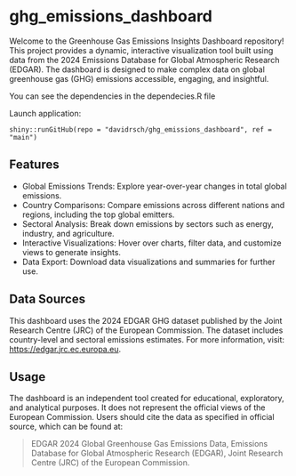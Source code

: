 # ghg_emissions_dashboard
Welcome to the Greenhouse Gas Emissions Insights Dashboard repository! This project provides a dynamic, interactive visualization tool built using data from the 2024 Emissions Database for Global Atmospheric Research (EDGAR). The dashboard is designed to make complex data on global greenhouse gas (GHG) emissions accessible, engaging, and insightful.

You can see the dependencies in the dependecies.R file

Launch application:

```{r}
shiny::runGitHub(repo = "davidrsch/ghg_emissions_dashboard", ref = "main")
```

<!--- or try it at connect.posit.cloud. --->

## Features
* Global Emissions Trends: Explore year-over-year changes in total global emissions.
* Country Comparisons: Compare emissions across different nations and regions, including the top global emitters.
* Sectoral Analysis: Break down emissions by sectors such as energy, industry, and agriculture.
* Interactive Visualizations: Hover over charts, filter data, and customize views to generate insights.
* Data Export: Download data visualizations and summaries for further use.

## Data Sources
This dashboard uses the 2024 EDGAR GHG dataset published by the Joint Research Centre (JRC) of the European Commission. The dataset includes country-level and sectoral emissions estimates. For more information, visit:
https://edgar.jrc.ec.europa.eu.

## Usage
The dashboard is an independent tool created for educational, exploratory, and analytical purposes. It does not represent the official views of the European Commission. Users should cite the data as specified in official source, which can be found at:

> EDGAR 2024 Global Greenhouse Gas Emissions Data, Emissions Database for Global Atmospheric Research (EDGAR), Joint Research Centre (JRC) of the European Commission.
